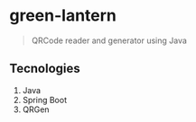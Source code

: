 # green-lantern

> QRCode reader and generator using Java

## Tecnologies

1. Java 
2. Spring Boot
3. QRGen
